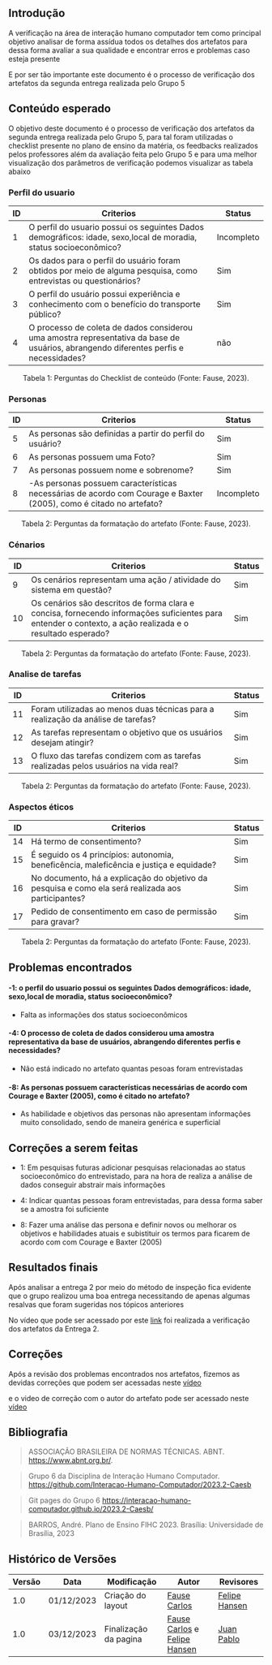 ## Introdução

A verificação na área de interação humano computador tem como principal objetivo analisar de forma assídua todos os detalhes dos artefatos para dessa forma avaliar a sua qualidade e encontrar erros e problemas caso esteja presente 

E por ser tão importante este documento é o processo de verificação dos artefatos da segunda entrega realizada pelo Grupo 5

## Conteúdo esperado

O objetivo deste documento é o processo de verificação dos artefatos da segunda entrega realizada pelo Grupo 5, para tal foram utilizadas o checklist presente no plano de ensino da matéria, os feedbacks realizados pelos professores além da avaliação feita pelo Grupo 5 e para uma melhor visualização dos parâmetros de verificação podemos visualizar as tabela abaixo


### Perfil do usuario 

| ID |  Criterios  | Status |
|--- |--- |--- |
|  1 | O perfil do usuario possui os seguintes Dados demográficos: idade, sexo,local de moradia, status socioeconômico?|Incompleto|
|  2 | Os dados para o perfil do usuário foram obtidos por meio de alguma pesquisa, como entrevistas ou questionários? | Sim|
|  3 | O perfil do usuário possui experiência e conhecimento com o benefício do transporte público?|Sim|
|  4 | O processo de coleta de dados considerou uma amostra representativa da base de usuários, abrangendo diferentes perfis e necessidades? | não|

<div style="text-align: center">
    <p> Tabela 1: Perguntas do Checklist de conteúdo (Fonte: Fause, 2023).</p>
</div>

### Personas 

| ID |  Criterios  | Status |
|--- |--- |--- |
|  5 | As personas são definidas a partir do perfil do usuário? | Sim|
|  6 | As personas possuem uma Foto?|Sim|
|  7 | As personas possuem nome e sobrenome? | Sim|
|  8 | -As personas possuem características necessárias de acordo com Courage e Baxter (2005), como é citado no artefato?|Incompleto|

<div style="text-align: center">
    <p> Tabela 2: Perguntas da formatação do artefato (Fonte: Fause, 2023).</p>
</div>


### Cénarios
| ID |  Criterios  | Status |
|--- |--- |--- |
|  9 | Os cenários representam uma ação / atividade do sistema em questão?| Sim|
|  10 | Os cenários são descritos de forma clara e concisa, fornecendo informações suficientes para entender o contexto, a ação realizada e o resultado esperado? |Sim|

<div style="text-align: center">
    <p> Tabela 2: Perguntas da formatação do artefato (Fonte: Fause, 2023).</p>
</div>

### Analise de tarefas 

| ID |  Criterios  | Status |
|--- |--- |--- |
|  11 | Foram utilizadas ao menos duas técnicas para a realização da análise de tarefas?| Sim|
|  12 | As tarefas representam o objetivo que os usuários desejam atingir? | Sim|
|  13 | O fluxo das tarefas condizem com as tarefas realizadas pelos usuários na vida real? | Sim|


<div style="text-align: center">
    <p> Tabela 2: Perguntas da formatação do artefato (Fonte: Fause, 2023).</p>
</div>

### Aspectos éticos

| ID |  Criterios  | Status |
|--- |--- |--- |
|  14 | Há termo de consentimento?| Sim|
|  15 | É seguido os 4 princípios: autonomia, beneficência, maleficência e justiça e equidade? | Sim|
|  16 | No documento, há a explicação do objetivo da pesquisa e como ela será realizada aos participantes? | Sim|
|  17 | Pedido de consentimento em caso de permissão para gravar?| Sim|

<div style="text-align: center">
    <p> Tabela 2: Perguntas da formatação do artefato (Fonte: Fause, 2023).</p>
</div>

## Problemas encontrados

#### -1: o perfil do usuario possui os seguintes Dados demográficos: idade, sexo,local de moradia, status socioeconômico? 

* Falta as informações dos status socioeconômicos 

#### -4: O processo de coleta de dados considerou uma amostra representativa da base de usuários, abrangendo diferentes perfis e necessidades?

* Não está indicado no artefato quantas pesoas foram entrevistadas

#### -8: As personas possuem características necessárias de acordo com Courage e Baxter (2005), como é citado no artefato? 

* As habilidade e objetivos das personas não apresentam informações muito consolidado, sendo de maneira genérica e superficial 

## Correções a serem feitas


- 1: Em pesquisas futuras adicionar pesquisas relacionadas ao status socioeconômico do entrevistado, para na hora de realiza a análise de dados conseguir abstrair mais informações 

- 4: Indicar quantas pessoas foram entrevistadas, para dessa forma saber se a amostra foi suficiente 
  
- 8: Fazer uma análise das persona e definir novos ou melhorar os objetivos e habilidades atuais e subistituir os termos para ficarem de acordo com com Courage e Baxter (2005)

## Resultados finais

Após analisar a entrega 2 por meio do método de inspeção fica evidente que o grupo realizou uma boa entrega necessitando de apenas algumas resalvas que foram sugeridas nos tópicos anteriores

No vídeo que pode ser acessado por este [link](https://youtu.be/xii3Ud4_iYo) foi realizada a verificação dos artefatos da Entrega 2.

## Correções

Após a revisão dos problemas encontrados nos artefatos, fizemos as devidas correções que podem ser acessadas neste [vídeo](https://youtu.be/mdtOm7T8b-0)

e o video de correção com o autor do artefato pode ser acessado neste [vídeo](https://youtu.be/I5lKQWVs-BM)

## Bibliografia

> ASSOCIAÇÃO BRASILEIRA DE NORMAS TÉCNICAS. ABNT. https://www.abnt.org.br/.

> Grupo 6 da Disciplina de Interação Humano Computador. https://github.com/Interacao-Humano-Computador/2023.2-Caesb

> Git pages do Grupo 6 https://interacao-humano-computador.github.io/2023.2-Caesb/

> BARROS, André. Plano de Ensino FIHC 2023. Brasília: Universidade de Brasília, 2023


## Histórico de Versões

| Versão | Data       | Modificação                             | Autor                         | Revisores                         |
| ------ | ---------- | --------------------------------------- | ----------------------------- | ----------------------------- |
|    1.0   |   01/12/2023   |   Criação do layout |  [Fause Carlos](https://github.com/FauseSkyWalker)|[Felipe Hansen](https://github.com/FHansen98)|
|    1.0   |   03/12/2023   |   Finalização da pagina |  [Fause Carlos](https://github.com/FauseSkyWalker) e [Felipe Hansen](https://github.com/FHansen98)|[Juan Pablo](https://github.com/Juan-Ricarte)|